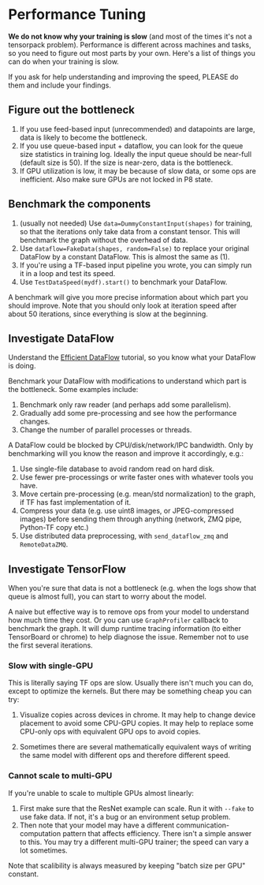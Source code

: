 
# Performance Tuning

__We do not know why your training is slow__ (and most of the times it's not a tensorpack problem).
Performance is different across machines and tasks,
so you need to figure out most parts by your own.
Here's a list of things you can do when your training is slow.

If you ask for help understanding and improving the speed, PLEASE do them and include your findings.

## Figure out the bottleneck

1. If you use feed-based input (unrecommended) and datapoints are large, data is likely to become the bottleneck.
2. If you use queue-based input + dataflow, you can look for the queue size statistics in
	 training log. Ideally the input queue should be near-full (default size is 50).
 	 If the size is near-zero, data is the bottleneck.
3. If GPU utilization is low, it may be because of slow data, or some ops are inefficient. Also make sure GPUs are not locked in P8 state.

## Benchmark the components
1. (usually not needed) Use `data=DummyConstantInput(shapes)` for training,
	so that the iterations only take data from a constant tensor.
	This will benchmark the graph without the overhead of data.
2. Use `dataflow=FakeData(shapes, random=False)` to replace your original DataFlow by a constant DataFlow.
  This is almost the same as (1).
3. If you're using a TF-based input pipeline you wrote, you can simply run it in a loop and test its speed.
4. Use `TestDataSpeed(mydf).start()` to benchmark your DataFlow.

A benchmark will give you more precise information about which part you should improve.
Note that you should only look at iteration speed after about 50 iterations, since everything is slow at the beginning.

## Investigate DataFlow

Understand the [Efficient DataFlow](efficient-dataflow.html) tutorial, so you know what your DataFlow is doing.

Benchmark your DataFlow with modifications to understand which part is the bottleneck. Some examples include:

1. Benchmark only raw reader (and perhaps add some parallelism).
2. Gradually add some pre-processing and see how the performance changes.
3. Change the number of parallel processes or threads.

A DataFlow could be blocked by CPU/disk/network/IPC bandwidth. Only by benchmarking will you
know the reason and improve it accordingly, e.g.:

1. Use single-file database to avoid random read on hard disk.
2. Use fewer pre-processings or write faster ones with whatever tools you have.
3. Move certain pre-processing (e.g. mean/std normalization) to the graph, if TF has fast implementation of it.
4. Compress your data (e.g. use uint8 images, or JPEG-compressed images) before sending them through anything (network, ZMQ pipe, Python-TF copy etc.)
5. Use distributed data preprocessing, with `send_dataflow_zmq` and `RemoteDataZMQ`.

## Investigate TensorFlow

When you're sure that data is not a bottleneck (e.g. when the logs show that queue is almost full), you can start to
worry about the model.

A naive but effective way is to remove ops from your model to understand how much time they cost.
Or you can use `GraphProfiler` callback to benchmark the graph. It will
dump runtime tracing information (to either TensorBoard or chrome) to help diagnose the issue.
Remember not to use the first several iterations.

### Slow with single-GPU
This is literally saying TF ops are slow. Usually there isn't much you can do, except to optimize the kernels.
But there may be something cheap you can try:

1. Visualize copies across devices in chrome.
	 It may help to change device placement to avoid some CPU-GPU copies.
	 It may help to replace some CPU-only ops with equivalent GPU ops to avoid copies.

2. Sometimes there are several mathematically equivalent ways of writing the same model
	 with different ops and therefore different speed.

### Cannot scale to multi-GPU
If you're unable to scale to multiple GPUs almost linearly:
1. First make sure that the ResNet example can scale. Run it with `--fake` to use fake data.
	If not, it's a bug or an environment setup problem.
2. Then note that your model may have a different communication-computation pattern that affects efficiency.
	 There isn't a simple answer to this.
	 You may try a different multi-GPU trainer; the speed can vary a lot sometimes.

Note that scalibility is always measured by keeping "batch size per GPU" constant.
